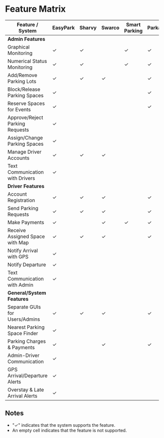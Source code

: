 # Feature Matrix

| Feature / System                  | EasyPark  | Sharvy | Swarco | Smart Parking | Parkable | Workero | Wayleadr |
|-----------------------------------|-----------|--------|--------|---------------|----------|---------|----------|
| **Admin Features**                |           |        |        |               |          |         |          |
| Graphical Monitoring              | ✓         | ✓      |        | ✓             | ✓        | ✓       | ✓        |
| Numerical Status Monitoring       | ✓         | ✓      |        | ✓             | ✓        |         | ✓        |
| Add/Remove Parking Lots           | ✓         | ✓      | ✓      |               | ✓        | ✓       | ✓        |
| Block/Release Parking Spaces      | ✓         |        |        |               | ✓        | ✓       | ✓        |
| Reserve Spaces for Events         | ✓         |        |        |               | ✓        |         | ✓        |
| Approve/Reject Parking Requests   | ✓         |        |        |               |          |         | ✓        |
| Assign/Change Parking Spaces      | ✓         |        |        |               |          |         | ✓        |
| Manage Driver Accounts            | ✓         | ✓      | ✓      |               |          | ✓       | ✓        |
| Text Communication with Drivers   | ✓         |        |        |               |          |         |          |
| **Driver Features**               |           |        |        |               |          |         |          |
| Account Registration              | ✓         | ✓      | ✓      |               | ✓        |         | ✓        |
| Send Parking Requests             | ✓         | ✓      | ✓      |               | ✓        | ✓       | ✓        |
| Make Payments                     | ✓         |        | ✓      | ✓             | ✓        | ✓       |          |
| Receive Assigned Space with Map   | ✓         | ✓      | ✓      |               | ✓        |         | ✓        |
| Notify Arrival with GPS           | ✓         |        |        |               |          |         |          |
| Notify Departure                  | ✓         |        |        |               |          |         |          |
| Text Communication with Admin     | ✓         |        |        |               |          |         |          |
| **General/System Features**       |           |        |        |               |          |         |          |
| Separate GUIs for Users/Admins    | ✓         | ✓      | ✓      |               | ✓        | ✓       | ✓        |
| Nearest Parking Space Finder      | ✓         |        |        |               |          |         |          |
| Parking Charges & Payments        | ✓         |        | ✓      |               | ✓        | ✓       |          |
| Admin-Driver Communication        | ✓         |        |        |               |          |         |          |
| GPS Arrival/Departure Alerts      | ✓         |        |        |               |          |         |          |
| Overstay & Late Arrival Alerts    | ✓         |        |        |               |          |         |          |

## Notes

- "✓" indicates that the system supports the feature.
- An empty cell indicates that the feature is not supported.
